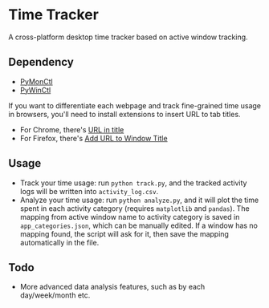 # Time Tracker

A cross-platform desktop time tracker based on active window tracking.

## Dependency

- [PyMonCtl](https://pypi.org/project/PyMonCtl/)
- [PyWinCtl](https://pypi.org/project/PyWinCtl/)

If you want to differentiate each webpage and track fine-grained time usage in browsers, you'll need to install extensions to insert URL to tab titles.

- For Chrome, there's [URL in title](https://chrome.google.com/webstore/detail/url-in-title/ignpacbgnbnkaiooknalneoeladjnfgb)
- For Firefox, there's [Add URL to Window Title](https://addons.mozilla.org/en-US/firefox/addon/add-url-to-window-title/)

## Usage

- Track your time usage: run `python track.py`, and the tracked activity logs will be written into `activity_log.csv`.
- Analyze your time usage: run `python analyze.py`, and it will plot the time spent in each activity category (requires `matplotlib` and `pandas`). The mapping from active window name to activity category is saved in `app_categories.json`, which can be manually edited. If a window has no mapping found, the script will ask for it, then save the mapping automatically in the file.

## Todo

- More advanced data analysis features, such as by each day/week/month etc.
